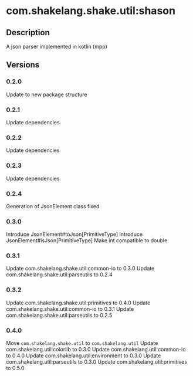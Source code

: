 # com.shakelang.shake.util:shason
## Description
A json parser implemented in kotlin (mpp)
## Versions
### 0.2.0
Update to new package structure
### 0.2.1
Update dependencies
### 0.2.2
Update dependencies
### 0.2.3
Update dependencies
### 0.2.4
Generation of JsonElement class fixed
### 0.3.0
Introduce JsonElement#toJson[PrimitiveType]
Introduce JsonElement#isJson[PrimitiveType]
Make int compatible to double
### 0.3.1
Update com.shakelang.shake.util:common-io to 0.3.0
Update com.shakelang.shake.util:parseutils to 0.2.4
### 0.3.2
Update com.shakelang.shake.util:primitives to 0.4.0
Update com.shakelang.shake.util:common-io to 0.3.1
Update com.shakelang.shake.util:parseutils to 0.2.5
### 0.4.0
Move `com.shakelang.shake.util` to `com.shakelang.util`
Update com.shakelang.util:colorlib to 0.3.0
Update com.shakelang.util:common-io to 0.4.0
Update com.shakelang.util:environment to 0.3.0
Update com.shakelang.util:parseutils to 0.3.0
Update com.shakelang.util:primitives to 0.5.0